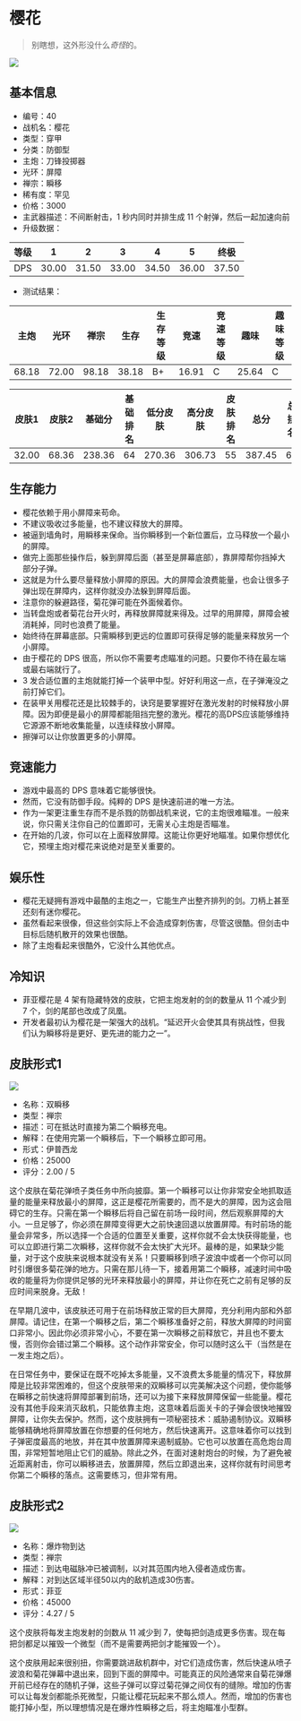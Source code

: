 # 樱花

> 别瞎想，这外形没什么*奇怪*的。

<img src="/ships/ship_40.png" style={{zoom:1}}/>

## 基本信息

- 编号：40
- 战机名：樱花
- 类型：穿甲
- 分类：防御型
- 主炮：刀锋投掷器
- 光环：屏障
- 禅宗：瞬移
- 稀有度：罕见
- 价格：3000
- 主武器描述：不间断射击，1 秒内同时并排生成 11 个射弹，然后一起加速向前
- 升级数据：

| 等级 | 1 | 2 | 3 | 4 | 5 | 终极 |
|--|--|--|--|--|--|--|
| DPS | 30.00 | 31.50 | 33.00 | 34.50 | 36.00 | 37.50 |

- 测试结果：

| 主炮 | 光环 | 禅宗 | 生存 | 生存等级 | 竞速 | 竞速等级 | 趣味 | 趣味等级 |
|--|--|--|--|--|--|--|--|--|
| 68.18 | 72.00 | 98.18 | 38.18 | B+ | 16.91 | C | 25.64 | C |

| 皮肤1 | 皮肤2 | 基础分 | 基础排名 | 低分皮肤 | 高分皮肤 | 皮肤排名 | 总分 | 总排名 |
|--|--|--|--|--|--|--|--|--|
| 32.00 | 68.36 | 238.36 | 64 | 270.36 | 306.73 | 55 | 387.45 | 65 |

## 生存能力

- 樱花依赖于用小屏障来苟命。
- 不建议吸收过多能量，也不建议释放大的屏障。
- 被逼到墙角时，用瞬移来保命。当你瞬移到一个新位置后，立马释放一个最小的屏障。
- 做完上面那些操作后，躲到屏障后面（甚至是屏幕底部），靠屏障帮你挡掉大部分子弹。
- 这就是为什么要尽量释放小屏障的原因。大的屏障会浪费能量，也会让很多子弹出现在屏障内，这样你就没办法躲到屏障后面。
- 注意你的躲避路径，菊花弹可能在外面候着你。
- 当转盘炮或者菊花台开火时，再释放屏障就来得及。过早的用屏障，屏障会被消耗掉，同时也浪费了能量。
- 始终待在屏幕底部。只需瞬移到更远的位置即可获得足够的能量来释放另一个小屏障。
- 由于樱花的 DPS 很高，所以你不需要考虑瞄准的问题。只要你不待在最左端或最右端就行了。
- 3 发合适位置的主炮就能打掉一个装甲中型。好好利用这一点，在子弹淹没之前打掉它们。
- 在装甲关用樱花还是比较棘手的，诀窍是要掌握好在激光发射的时候释放小屏障。因为即便是最小的屏障都能阻挡完整的激光。樱花的高DPS应该能够维持它源源不断地收集能量，以连续释放小屏障。
- 擦弹可以让你放置更多的小屏障。

## 竞速能力

- 游戏中最高的 DPS 意味着它能够很快。
- 然而，它没有防御手段。纯粹的 DPS 是快速前进的唯一方法。
- 作为一架更注重生存而不是杀戮的防御战机来说，它的主炮很难瞄准。一般来说，你只需关注你自己的位置即可，无需关心主炮是否瞄准。
- 在开始的几波，你可以在上面释放屏障。这能让你更好地瞄准。如果你想优化它，预埋主炮对樱花来说绝对是至关重要的。

## 娱乐性

- 樱花无疑拥有游戏中最酷的主炮之一，它能生产出整齐排列的剑。刀柄上甚至还刻有迷你樱花。
- 虽然看起来很像，但这些剑实际上不会造成穿刺伤害，尽管这很酷。但剑击中目标后随机散开的效果也很酷。
- 除了主炮看起来很酷外，它没什么其他优点。

## 冷知识

- 菲亚樱花是 4 架有隐藏特效的皮肤，它把主炮发射的剑的数量从 11 个减少到 7 个，剑的尾部也改成了凤凰。 
- 开发者最初认为樱花是一架强大的战机。“延迟开火会使其具有挑战性，但我们认为瞬移将是更好、更先进的能力之一”。

## 皮肤形式1

<img src="/ships/ship_40_apex_1.png" style={{zoom:1}}/>

- 名称：双瞬移
- 类型：禅宗
- 描述：可在抵达时直接为第二个瞬移充电。
- 解释：在使用完第一个瞬移后，下一个瞬移立即可用。
- 形式：伊普西龙
- 价格：25000
- 评分：2.00 / 5

这个皮肤在菊花弹喷子类任务中所向披靡。第一个瞬移可以让你非常安全地抓取适量的能量来释放最小的屏障，这正是樱花所需要的，而不是大的屏障，因为这会阻碍它的生存。只需在第一个瞬移后将自己留在前场一段时间，然后观察屏障的大小。一旦足够了，你必须在屏障变得更大之前快速回退以放置屏障。有时前场的能量会非常多，所以选择一个合适的位置至关重要，这样你就不会太快获得能量，也可以立即进行第二次瞬移，这样你就不会太快扩大光环。最棒的是，如果缺少能量，对于这个皮肤来说根本就没有关系！只要瞬移到喷子波浪中或者一个你可以同时引爆很多菊花弹的地方。只需在那儿待一下，接着用第二个瞬移，减速时间中吸收的能量将为你提供足够的光环来释放最小的屏障，并让你在死亡之前有足够的反应时间来脱身。无敌！

在早期几波中，该皮肤还可用于在前场释放正常的巨大屏障，充分利用内部和外部屏障。请记住，在第一个瞬移之后，第二个瞬移准备好之前，释放大屏障的时间窗口非常小。因此你必须非常小心，不要在第一次瞬移之前释放它，并且也不要太慢，否则你会错过第二个瞬移。这个动作非常安全，你可以随时这么干（当然是在一发主炮之后）。

在日常任务中，要保证在既不吃掉太多能量，又不浪费太多能量的情况下，释放屏障是比较非常困难的，但这个皮肤带来的双瞬移可以完美解决这个问题，使你能够在瞬移之前快速将屏障部署到前场，还可以为接下来释放屏障保留一些能量。樱花没有其他手段来消灭敌机，只能依靠主炮，这意味着后面关卡的子弹会很快地摧毁屏障，让你失去保护。然而，这个皮肤拥有一项秘密技术：威胁遏制协议。双瞬移能够精确地将屏障放置在你想要的任何地方，然后快速离开。这意味着你可以找到子弹密度最高的地放，并在其中放置屏障来遏制威胁。它也可以放置在高危炮台周围，非常短暂地阻止它们的威胁。除此之外，在面对速射炮台的时候，为了避免被近距离射击，你可以瞬移进去，放置屏障，然后立即退出来，这样你就有时间思考你第二个瞬移的落点。这需要练习，但非常有用。

## 皮肤形式2

<img src="/ships/ship_40_apex_2.png" style={{zoom:1}}/>

- 名称：爆炸物到达
- 类型：禅宗
- 描述：到达电磁脉冲已被调制，以对其范围内地入侵者造成伤害。
- 解释：对到达区域半径50以内的敌机造成30伤害。
- 形式：菲亚
- 价格：45000
- 评分：4.27 / 5

这个皮肤将每发主炮发射的剑数从 11 减少到 7，使每把剑造成更多伤害。现在每把剑都足以摧毁一个微型（而不是需要两把剑才能摧毁一个）。

这个皮肤用起来很别扭，你需要跳进敌机群中，对它们造成伤害，然后快速从喷子波浪和菊花弹幕中退出来，回到下面的屏障中。可能真正的风险通常来自菊花弹爆开前已经存在的随机子弹，这些子弹可以穿过菊花弹之间仅有的缝隙。增加的伤害可以让每发剑都能杀死微型，只能让樱花玩起来不那么烦人。然而，增加的伤害也能打掉小型，所以理想情况是在爆炸性瞬移之后，将主炮瞄准小型群。
